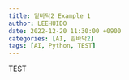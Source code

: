 ```yaml
---
title: 밑바닥2 Example 1
author: LEEHUIDO
date: 2022-12-20 11:30:00 +0900
categories: [AI, 밑바닥2]
tags: [AI, Python, TEST]
---
```


TEST